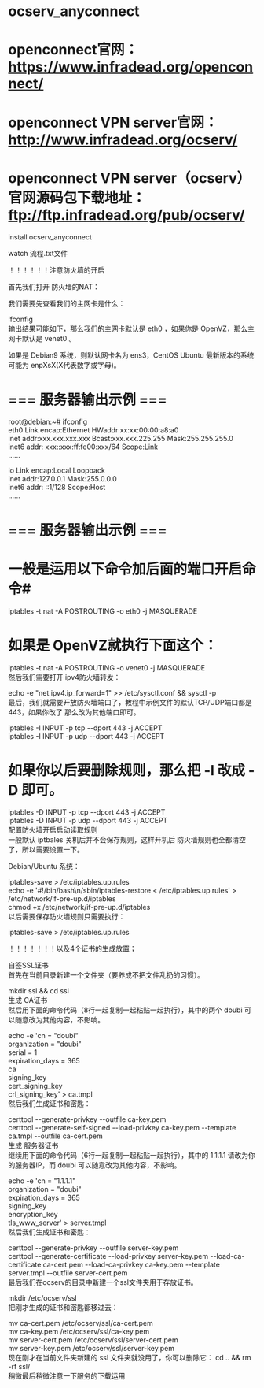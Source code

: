 # ocserv_anyconnect  
# openconnect官网：https://www.infradead.org/openconnect/
# openconnect VPN server官网： http://www.infradead.org/ocserv/
# openconnect VPN server（ocserv）官网源码包下载地址：ftp://ftp.infradead.org/pub/ocserv/
install ocserv_anyconnect  

watch 流程.txt文件  


！！！！！！注意防火墙的开启    
    
首先我们打开 防火墙的NAT：

我们需要先查看我们的主网卡是什么：  
  
ifconfig  
输出结果可能如下，那么我们的主网卡默认是 eth0 ，如果你是 OpenVZ，那么主网卡默认是 venet0 。  
  
如果是 Debian9 系统，则默认网卡名为 ens3，CentOS Ubuntu 最新版本的系统可能为 enpXsX(X代表数字或字母)。  
  
# === 服务器输出示例 === #  
root@debian:~# ifconfig  
eth0      Link encap:Ethernet  HWaddr xx:xx:00:00:a8:a0    
          inet addr:xxx.xxx.xxx.xxx  Bcast:xxx.xxx.225.255  Mask:255.255.255.0  
          inet6 addr: xxx::xxx:ff:fe00:xxx/64 Scope:Link  
          ......  
   
lo        Link encap:Local Loopback    
          inet addr:127.0.0.1  Mask:255.0.0.0  
          inet6 addr: ::1/128 Scope:Host  
          ......  
# === 服务器输出示例 === #

# 一般是运用以下命令加后面的端口开启命令#
   
iptables -t nat -A POSTROUTING -o eth0 -j MASQUERADE  
# 如果是 OpenVZ就执行下面这个：  
iptables -t nat -A POSTROUTING -o venet0 -j MASQUERADE  
然后我们需要打开 ipv4防火墙转发：  
  
echo -e "net.ipv4.ip_forward=1" >> /etc/sysctl.conf && sysctl -p   
最后，我们就需要开放防火墙端口了，教程中示例文件的默认TCP/UDP端口都是 443，如果你改了 那么改为其他端口即可。  
  
iptables -I INPUT -p tcp --dport 443 -j ACCEPT  
iptables -I INPUT -p udp --dport 443 -j ACCEPT  
# 如果你以后要删除规则，那么把 -I 改成 -D 即可。  
iptables -D INPUT -p tcp --dport 443 -j ACCEPT  
iptables -D INPUT -p udp --dport 443 -j ACCEPT  
配置防火墙开启启动读取规则  
一般默认 iptbales 关机后并不会保存规则，这样开机后 防火墙规则也全都清空了，所以需要设置一下。  
   
Debian/Ubuntu 系统：  
  
iptables-save > /etc/iptables.up.rules  
echo -e '#!/bin/bash\n/sbin/iptables-restore < /etc/iptables.up.rules' > /etc/network/if-pre-up.d/iptables  
chmod +x /etc/network/if-pre-up.d/iptables   
以后需要保存防火墙规则只需要执行：   
  
iptables-save > /etc/iptables.up.rules  
  
  
！！！！！！！以及4个证书的生成放置；  
   
   自签SSL证书  
首先在当前目录新建一个文件夹（要养成不把文件乱扔的习惯）。  
  
mkdir ssl && cd ssl  
生成 CA证书  
然后用下面的命令代码（8行一起复制一起粘贴一起执行），其中的两个 doubi 可以随意改为其他内容，不影响。  
  
echo -e 'cn = "doubi"  
organization = "doubi"  
serial = 1  
expiration_days = 365  
ca  
signing_key  
cert_signing_key  
crl_signing_key' > ca.tmpl  
然后我们生成证书和密匙：  
  
certtool --generate-privkey --outfile ca-key.pem  
certtool --generate-self-signed --load-privkey ca-key.pem --template ca.tmpl --outfile ca-cert.pem  
生成 服务器证书  
继续用下面的命令代码（6行一起复制一起粘贴一起执行），其中的 1.1.1.1 请改为你的服务器IP，而 doubi 可以随意改为其他内容，不影响。  
  
echo -e 'cn = "1.1.1.1"  
organization = "doubi"  
expiration_days = 365  
signing_key    
encryption_key  
tls_www_server' > server.tmpl  
然后我们生成证书和密匙：  
  
certtool --generate-privkey --outfile server-key.pem  
certtool --generate-certificate --load-privkey server-key.pem --load-ca-certificate ca-cert.pem --load-ca-privkey ca-key.pem --template server.tmpl --outfile server-cert.pem  
最后我们在ocserv的目录中新建一个ssl文件夹用于存放证书。  
  
mkdir /etc/ocserv/ssl  
把刚才生成的证书和密匙都移过去：  
  
mv ca-cert.pem /etc/ocserv/ssl/ca-cert.pem  
mv ca-key.pem /etc/ocserv/ssl/ca-key.pem  
mv server-cert.pem /etc/ocserv/ssl/server-cert.pem  
mv server-key.pem /etc/ocserv/ssl/server-key.pem  
现在刚才在当前文件夹新建的 ssl 文件夹就没用了，你可以删除它： cd .. && rm -rf ssl/  
  稍微最后稍微注意一下服务的下载运用    
